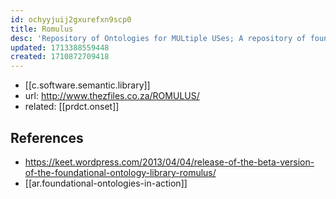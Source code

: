 ```yaml
---
id: ochyyjuij2gxurefxn9scp0
title: Romulus
desc: 'Repository of Ontologies for MULtiple USes; A repository of foundational ontologies.'
updated: 1713388559448
created: 1710872709418
---
```


- [[c.software.semantic.library]]
- url: http://www.thezfiles.co.za/ROMULUS/
- related: [[prdct.onset]]


## References

- https://keet.wordpress.com/2013/04/04/release-of-the-beta-version-of-the-foundational-ontology-library-romulus/
- [[ar.foundational-ontologies-in-action]]